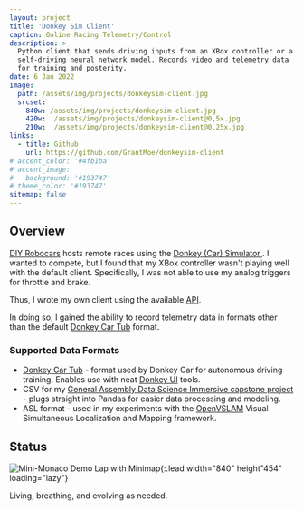 ```yaml
---
layout: project
title: 'Donkey Sim Client'
caption: Online Racing Telemetry/Control
description: >
  Python client that sends driving inputs from an XBox controller or a 
  self-driving neural network model. Records video and telemetry data 
  for training and posterity.
date: 6 Jan 2022
image: 
  path: /assets/img/projects/donkeysim-client.jpg
  srcset: 
    840w: /assets/img/projects/donkeysim-client.jpg
    420w:  /assets/img/projects/donkeysim-client@0,5x.jpg
    210w:  /assets/img/projects/donkeysim-client@0,25x.jpg
links:
  - title: Github
    url: https://github.com/GrantMoe/donkeysim-client
# accent_color: '#4fb1ba'
# accent_image:
#   background: '#193747'
# theme_color: '#193747'
sitemap: false
---
```

<!--spacer to prevent body header replacing title-->
## Overview
[DIY Robocars](https://www.meetup.com/DIYRobocars/) hosts remote races using the [Donkey (Car) Simulator ](https://www.donkeycar.com/updates/simulator). I wanted to compete, but I found that my XBox controller wasn't playing well with the default client. Specifically, I was not able to use my analog triggers for throttle and brake.

Thus, I wrote my own client using the available [API](https://docs.donkeycar.com/guide/simulator/#api).

In doing so, I gained the ability to record telemetry data in formats other than the default [Donkey Car Tub](https://docs.donkeycar.com/parts/stores/#tub) format.

### Supported Data Formats
* [Donkey Car Tub](https://docs.donkeycar.com/parts/stores/#tub) - format used by Donkey Car for autonomous driving training. Enables use with neat [Donkey UI](https://docs.donkeycar.com/utility/ui/) tools.
* CSV for my [General Assembly Data Science Immersive capstone project](https://github.com/GrantMoe/DSI-Capstone-Project) - plugs straight into Pandas for easier data processing and modeling.
* ASL format - used in my experiments with the [OpenVSLAM](https://github.com/OpenVSLAM-Community/openvslam) Visual Simultaneous Localization and Mapping framework.

## Status
![Mini-Monaco Demo Lap with Minimap](/assets/img/projects/donkeysim-monaco-lap.gif){:.lead width="840" height"454" loading="lazy"}  
  
Living, breathing, and evolving as needed.